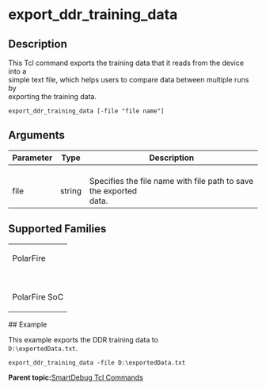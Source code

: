 # export\_ddr\_training\_data

## Description

This Tcl command exports the training data that it reads from the device into a<br /> simple text file, which helps users to compare data between multiple runs by<br /> exporting the training data.

```
export_ddr_training_data [-file "file name"]
```

## Arguments

|Parameter|Type|Description|
|---------|----|-----------|
|<br /> file<br />|<br /> string<br />|<br /> Specifies the file name with file path to save the exported<br /> data.<br />|

## Supported Families

<table id="GUID-786E3505-0083-4411-9A3A-9E685C83E238"><tbody><tr><td>

PolarFire

</td></tr><tr><td>

<br /> PolarFire SoC<br />

</td></tr></tbody>
</table>## Example

This example exports the DDR training data to<br /> `D:\exportedData.txt`.

```
export_ddr_training_data -file D:\exportedData.txt
```

**Parent topic:**[SmartDebug Tcl Commands](GUID-5F0515FB-DC45-4C39-86E5-8B7DC659F010.md)

